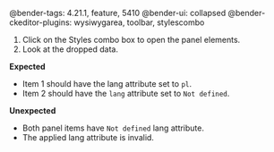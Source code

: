 @bender-tags: 4.21.1, feature, 5410
@bender-ui: collapsed
@bender-ckeditor-plugins: wysiwygarea, toolbar, stylescombo


1. Click on the Styles combo box to open the panel elements.
2. Look at the dropped data.

**Expected**

* Item 1 should have the lang attribute set to `pl`.
* Item 2 should have the `lang` attribute set to `Not defined`.

**Unexpected**

* Both panel items have `Not defined` lang attribute.
* The applied lang attribute is invalid.
